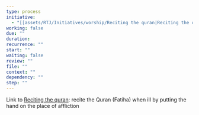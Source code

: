 ```yaml
---
type: process
initiative:
  - "[[assets/RTJ/Initiatives/worship/Reciting the quran|Reciting the quran]]"
working: false
due: ""
duration: 
recurrence: ""
start: ""
waiting: false
review: ""
file: ""
context: ""
dependency: ""
step: ""
---
```


Link to [Reciting the quran](assets/RTJ/Initiatives/worship/Reciting%20the%20quran.md): recite the Quran (Fatiha) when ill by putting the hand on the place of affliction
